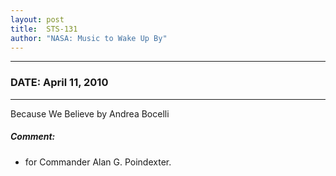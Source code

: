 ```yaml
---
layout: post
title:  STS-131
author: "NASA: Music to Wake Up By"
---
```


----
### DATE: April 11, 2010
----
Because We Believe by Andrea Bocelli

##### Comment:
* for Commander Alan G. Poindexter.
